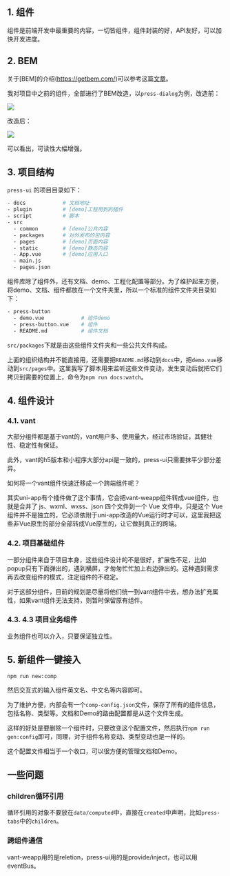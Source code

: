 ## 1. 组件

组件是前端开发中最重要的内容，一切皆组件，组件封装的好，API友好，可以加快开发进度。


## 2. BEM

关于[BEM]的介绍(https://getbem.com/)可以参考这篇[文章](https://juejin.cn/post/7102980936232337445/)。

我对项目中之前的组件，全部进行了BEM改造，以`press-dialog`为例，改造前：

<img src="https://mike-1255355338.cos.ap-guangzhou.myqcloud.com/article/2022/12/press_dialog_before_bem.pic.jpg">

改造后：

<img src="https://mike-1255355338.cos.ap-guangzhou.myqcloud.com/article/2022/12/press_dialog_after_bem.pic.jpg" >


可以看出，可读性大幅增强。

## 3. 项目结构

`press-ui` 的项目目录如下：

```bash
- docs            # 文档地址
- plugin          # [demo]工程用到的插件
- script          # 脚本
- src
  - common        # [demo]公共内容
  - packages      # 对外发布的包内容
  - pages         # [demo]页面内容
  - static        # [demo]静态内容
  - App.vue       # [demo]应用入口
  - main.js
  - pages.json
```

组件库除了组件外，还有文档、demo、工程化配置等部分。为了维护起来方便，将demo、文档、组件都放在一个文件夹里，所以一个标准的组件文件夹目录如下：

```bash
- press-button
  - demo.vue            # 组件demo
  - press-button.vue    # 组件
  - README.md           # 组件文档
```

`src/packages`下就是由这些组件文件夹和一些公共文件构成。

上面的组织结构并不能直接用，还需要把`README.md`移动到`docs`中，把`demo.vue`移动到`src/pages`中。这里我写了脚本用来监听这些文件变动，发生变动后就把它们拷贝到需要的位置上，命令为`npm run docs:watch`。



## 4. 组件设计


### 4.1. vant

大部分组件都是基于vant的，vant用户多、使用量大，经过市场验证，其健壮性、稳定性有保证。

此外，vant的h5版本和小程序大部分api是一致的，press-ui只需要抹平少部分差异。

如何将一个vant组件快速迁移成一个跨端组件呢？

其实uni-app有个插件做了这个事情，它会把vant-weapp组件转成vue组件，也就是合并了 js、wxml、wxss、json 四个文件到一个 Vue 文件中。只是这个 Vue 组件并不是独立的，它必须依附于uni-app改造的Vue运行时才可以，这里我把这些非Vue原生的部分全部转成Vue原生的，让它做到真正的跨端。


### 4.2. 项目基础组件

一部分组件来自于项目本身，这些组件设计的不是很好，扩展性不足，比如popup只有下面弹出的，遇到横屏，才匆匆忙忙加上右边弹出的。这种遇到需求再去改变组件的模式，注定组件的不稳定。

对于这部分组件，目前的规划是尽量将他们统一到vant组件中去，想办法扩充属性，如果vant组件无法支持，则暂时保留原有组件。


### 4.3. 4.3 项目业务组件

业务组件也可以介入，只要保证独立性。


## 5. 新组件一键接入


```
npm run new:comp
```

然后交互式的输入组件英文名、中文名等内容即可。

为了维护方便，内部会有一个`comp-config.json`文件，保存了所有的组件信息，包括名称、类型等。文档和Demo的路由配置都是从这个文件生成。

这样的好处是要删除一个组件时，只要改变这个配置文件，然后执行`npm run gen:config`即可，同理，对于组件名称变动、类型变动也是一样的。

这个配置文件相当于一个收口，可以很方便的管理文档和Demo。




## 一些问题


### children循环引用

循环引用的对象不要放在`data/computed`中，直接在`created`中声明，比如`press-tabs`中的`children`。

### 跨组件通信

vant-weapp用的是reletion，press-ui用的是provide/inject，也可以用eventBus。



